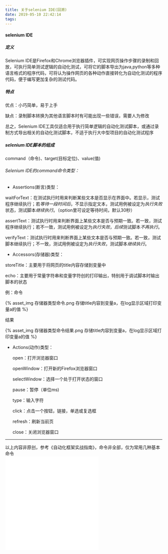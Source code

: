 ```yaml
---
title: 关于selenium IDE(回溯)
date: 2019-05-10 22:42:14
tags:
---
```


<h4 id="selenium-IDE"><a href="#selenium-IDE" class="headerlink" title="selenium IDE"></a>selenium IDE</h4><h5 id="定义"><a href="#定义" class="headerlink" title="定义"></a>定义</h5><p>Selenium IDE是Firefox和Chrome浏览器插件，可实现网页操作步骤的录制和回放，可执行简单测试逻辑的自动化测试，可将它的脚本导出为java,python等多种语言格式的程序代码，可将认为操作网页的各种动作直接转化为自动化测试的程序代码，便于编写更加复杂的测试代码。</p>
<h5 id="特点"><a href="#特点" class="headerlink" title="特点"></a>特点</h5><p>优点：小巧简单，易于上手</p>
<p>缺点：录制脚本转换为其他语言脚本时有可能出现一些错误，需要人为修改</p>
<p>总之，Selenium IDE工具仅适合用于执行简单逻辑的自动化测试脚本，或通过录制方式导出相关的自动化测试脚本，不适于执行大中型项目的自动化测试程序</p>
<h5 id="selenium-IDE脚本的组成"><a href="#selenium-IDE脚本的组成" class="headerlink" title="selenium IDE脚本的组成"></a>selenium IDE脚本的组成</h5><p>command（命令)、target(目标定位)、value(值)</p>
<h6 id="Selenium-IDE的command命令类型："><a href="#Selenium-IDE的command命令类型：" class="headerlink" title="Selenium IDE的command命令类型："></a>Selenium IDE的command命令类型：</h6><ul>
<li>Assertions(断言)类型：</li>
</ul>
<p>waitForText：在测试执行时用来判断某些文本是否显示在界面中。若显示，测试程序继续执行；若<em>等待一段时间后</em>，不显示指定文本，测试用例被设定为<em>执行失败</em>状态，测试脚本<em>继续执行</em>。（option里可设定等待时间，默认30秒）</p>
<p>assertText：测试执行时用来判断界面上某些文本是否与预期一致。若一致，测试程序继续执行；若不一致，测试用例被设定为<em>执行失败</em>，<em>后续</em>测试脚本<em>不再执行</em>。</p>
<p>verifyText：测试执行时用来判断界面上某些文本是否与预期一致。若一致，测试脚本继续执行；不一致，测试用例被设定为<em>执行失败</em>，测试脚本<em>继续执行</em>。</p>
<ul>
<li>Accessors(存储器)类型：</li>
</ul>
<p>    storeTitle：主要用于将网页的title内容存储到变量中</p>
<p>    echo：主要用于常量字符串和变量字符创的打印输出，特别用于调试脚本时输出脚本的状态</p>
<p>例：命令</p>
{% asset_img 存储器类型命令.png 存储title内容到变量a，在log显示区域打印变量a的值 %}
<p>结果</p>
{% asset_img  存储器类型命令结果.png 存储title内容到变量a，在log显示区域打印变量a的值 %}
<ul>
<li><p>Actions(动作)类型：</p>
<p>open：打开浏览器窗口</p>
<p>openWindow：打开新的Firefox浏览器窗口</p>
<p>selectWindow：选择一个处于打开状态的窗口</p>
<p>pause：暂停（单位ms)</p>
<p>type：输入字符</p>
<p>click：点击一个按钮，链接，单选或复选框</p>
<p>refresh：刷新当前页</p>
<p>close：关闭浏览器窗口</p>
</li>
</ul>
<hr>
<p>以上内容非原创，参考《自动化框架实战指南》，命令非全部，仅为常用几种基本命令<br>
<iframe title="国宝治愈系列" src="//player.bilibili.com/player.html?aid=31723902&cid=55479363&page=1" scrolling="no" border="0" frameborder="no" framespacing="0" allowfullscreen="true" height="300px"> </iframe>
</p>

